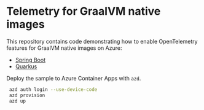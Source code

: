 # Telemetry for GraalVM native images

This repository contains code demonstrating how to enable OpenTelemetry features for GraalVM native images on Azure:
* [Spring Boot](./code/spring-boot-telemetry/README.md)
* [Quarkus](./code/quarkus-telemetry/README.md)

Deploy the sample to Azure Container Apps with `azd`.

```bash
 azd auth login --use-device-code
 azd provision
 azd up
```
 